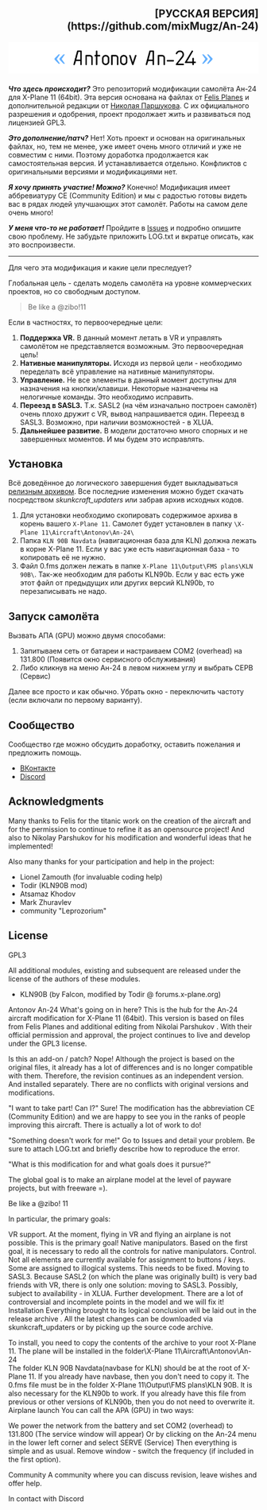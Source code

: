 <h2 align="right">[РУССКАЯ ВЕРСИЯ](https://github.com/mixMugz/An-24)</h2>
<h4 align="center">
  <img alt="Antonov An-24" src="readme-head-en.png">
</h4>

***Что здесь происходит?*** Это репозиторий модификации самолёта Ан-24 для X-Plane 11 (64bit).
Эта версия основана на файлах от [Felis Planes](http://felis-planes.com/) и дополнительной редакции от [Николая Паршукова](https://github.com/parshukov/An24-Felis-for-XP11).
С их официального разрешения и одобрения, проект продолжает жить и развиваться под лицензией GPL3.

***Это дополнение/патч?*** Нет! Хоть проект и основан на оригинальных файлах, но, тем не менее, уже имеет очень много отличий и уже не совместим с ними. Поэтому доработка продолжается как самостоятельная версия. И устанавливается отдельно. Конфликтов с оригинальными версиями и модификациями нет.

***Я хочу принять участие! Можно?*** Конечно! Модификация имеет аббревиатуру CE (Community Edition) и мы с радостью готовы видеть вас в рядах людей улучшающих этот самолёт. Работы на самом деле очень много!

***У меня что-то не работает!*** Пройдите в [Issues](https://github.com/mixMugz/An-24/issues) и подробно опишите свою проблему. Не забудьте приложить LOG.txt и вкратце описать, как это воспроизвести.

---

Для чего эта модификация и какие цели преследует?

Глобальная цель - сделать модель самолёта на уровне коммерческих проектов, но со свободным доступом.
>Be like a @zibo!11

Если в частностях, то первоочередные цели:

1. **Поддержка VR.** В данный момент летать в VR и управлять самолётом не представляется возможным. Это первоочередная цель!
2. **Нативные манипуляторы.** Исходя из первой цели - необходимо переделать всё управление
   на нативные манипуляторы.
3. **Управление.** Не все элементы в данный момент доступны для назначения на кнопки/клавиши. Некоторые
   назначены на нелогичные команды. Это необходимо исправить.
4. **Переезд в SASL3.** Т.к. SASL2 (на чём изначально построен самолёт) очень плохо дружит с VR,
   вывод напрашивается один. Переезд в SASL3. Возможно, при наличии возможностей - в XLUA.
5. **Дальнейшее развитие.** В модели достаточно много спорных и не завершенных моментов. И мы будем это исправлять.

## Установка

Всё доведённое до логического завершения будет выкладываться [релизным архивом](https://github.com/mixMugz/An-24/releases). Все последние изменения можно будет скачать посредством *skunkcraft_updaters* или забрав архив исходных кодов.

1. Для установки необходимо скопировать содержимое архива в корень вашего `X-Plane 11`.
   Самолет будет установлен в папку `\X-Plane 11\Aircraft\Antonov\An-24\`
2. Папка `KLN 90B Navdata` (навигационная база для KLN) должна лежать в корне X-Plane 11. Если у вас уже есть навигационная база - то копировать её не нужно.
3. Файл 0.fms должен лежать в папке `X-Plane 11\Output\FMS plans\KLN 90B\`. Так-же необходим для работы KLN90b. Если у вас есть уже этот файл от предыдущих или других версий KLN90b, то перезаписывать не надо.

## Запуск самолёта

Вызвать АПА (GPU) можно двумя способами:

1. Запитываем сеть от батареи и настраиваем COM2 (overhead) на 131.800 (Появится окно сервисного обслуживания)
2. Либо кликнув на меню Ан-24 в левом нижнем углу и выбрать СЕРВ (Сервис)

Далее все просто и как обычно. Убрать окно - переключить частоту (если включали по первому варианту).

## Сообщество

Сообщество где можно обсудить доработку, оставить пожелания и предложить помощь.

- [ВКонтакте](https://vk.com/an24_ce)
- [Discord](https://discord.gg/tAfXsqV)

## Acknowledgments

Many thanks to Felis for the titanic work on the creation of the aircraft and for the permission to continue to refine it as an opensource project! And also to Nikolay Parshukov for his modification and wonderful ideas that he implemented!

Also many thanks for your participation and help in the project:

- Lionel Zamouth (for invaluable coding help)
- Todir (KLN90B mod)
- Atsamaz Khodov
- Mark Zhuravlev
- community "Leprozorium"

## License

GPL3

All additional modules, existing and subsequent are released under the license of the authors of these modules.
- KLN90B (by Falcon, modified by Todir @ forums.x-plane.org)





Antonov An-24
What's going on in here? This is the hub for the An-24 aircraft modification for X-Plane 11 (64bit). This version is based on files from Felis Planes and additional editing from Nikolai Parshukov . With their official permission and approval, the project continues to live and develop under the GPL3 license.

Is this an add-on / patch? Nope! Although the project is based on the original files, it already has a lot of differences and is no longer compatible with them. Therefore, the revision continues as an independent version. And installed separately. There are no conflicts with original versions and modifications.

"I want to take part! Can I?" Sure! The modification has the abbreviation CE (Community Edition) and we are happy to see you in the ranks of people improving this aircraft. There is actually a lot of work to do!

"Something doesn't work for me!" Go to Issues and detail your problem. Be sure to attach LOG.txt and briefly describe how to reproduce the error.

"What is this modification for and what goals does it pursue?"

The global goal is to make an airplane model at the level of payware projects, but with freeware =).

Be like a @zibo! 11

In particular, the primary goals:

VR support. At the moment, flying in VR and flying an airplane is not possible. This is the primary goal!
Native manipulators. Based on the first goal, it is necessary to redo all the controls for native manipulators.
Control. Not all elements are currently available for assignment to buttons / keys. Some are assigned to illogical systems. This needs to be fixed.
Moving to SASL3. Because SASL2 (on which the plane was originally built) is very bad friends with VR, there is only one solution: moving to SASL3. Possibly, subject to availability - in XLUA.
Further development. There are a lot of controversial and incomplete points in the model and we will fix it!
Installation
Everything brought to its logical conclusion will be laid out in the release archive . All the latest changes can be downloaded via skunkcraft_updaters or by picking up the source code archive.

To install, you need to copy the contents of the archive to your root X-Plane 11. The plane will be installed in the folder\X-Plane 11\Aircraft\Antonov\An-24\
The folder KLN 90B Navdata(navbase for KLN) should be at the root of X-Plane 11. If you already have navbase, then you don't need to copy it.
The 0.fms file must be in the folder X-Plane 11\Output\FMS plans\KLN 90B\. It is also necessary for the KLN90b to work. If you already have this file from previous or other versions of KLN90b, then you do not need to overwrite it.
Airplane launch
You can call the APA (GPU) in two ways:

We power the network from the battery and set COM2 (overhead) to 131.800 (The service window will appear)
Or by clicking on the An-24 menu in the lower left corner and select SERVE (Service)
Then everything is simple and as usual. Remove window - switch the frequency (if included in the first option).

Community
A community where you can discuss revision, leave wishes and offer help.

In contact with
Discord
